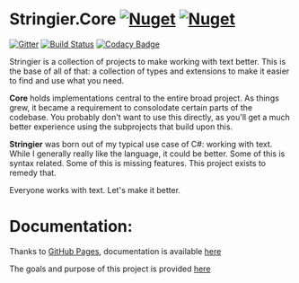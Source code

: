﻿# Stringier.Core [![Nuget](https://img.shields.io/nuget/dt/Stringier.Core?label=Core&logo=nuget)](https://www.nuget.org/packages/Stringier.Core/) [![Nuget](https://img.shields.io/nuget/dt/Stringier.Core.FSharp?label=F%23&logo=nuget)](https://www.nuget.org/packages/Stringier.Core.FSharp/)

[![Gitter](https://badges.gitter.im/Stringier/community.svg)](https://gitter.im/Stringier/community?utm_source=badge&utm_medium=badge&utm_campaign=pr-badge)
[![Build Status](https://dev.azure.com/p-kell/Stringier/_apis/build/status/Stringier.Core?branchName=master)](https://dev.azure.com/p-kell/Stringier/_build/latest?definitionId=22&branchName=master)
[![Codacy Badge](https://api.codacy.com/project/badge/Grade/cc24ef7ba5c94a6c88e15ace93c20634)](https://www.codacy.com/gh/Stringier/Core?utm_source=github.com&amp;utm_medium=referral&amp;utm_content=Stringier/Core&amp;utm_campaign=Badge_Grade)

Stringier is a collection of projects to make working with text better. This is the base of all of that: a collection of types and extensions to make it easier to find and use what you need.

**Core** holds implementations central to the entire broad project. As things grew, it became a requirement to consolodate certain parts of the codebase. You probably don't want to use this directly, as you'll get a much better experience using the subprojects that build upon this.

**Stringier** was born out of my typical use case of C#: working with text. While I generally really like the language, it could be better. Some of this is syntax related. Some of this is missing features. This project exists to remedy that.

Everyone works with text. Let's make it better.

# Documentation:

Thanks to [GitHub Pages](https://pages.github.com/), documentation is available [here](https://entomy.github.io/Stringier/)

The goals and purpose of this project is provided [here](https://gist.github.com/Entomy/b36c5dd74e38d97d630abf26543734e2)
